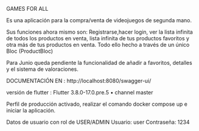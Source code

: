 GAMES FOR ALL 

Es una aplicación para la compra/venta de videojuegos de segunda mano.

Sus funciones ahora mismo son: Registrarse,hacer login, ver la lista infinita de todos los productos en venta, lista infinita de tus productos favoritos y otra más de tus productos en venta.
Todo ello hecho a través de un único Bloc (ProductBloc)

Para Junio queda pendiente la funcionalidad de añadir a favoritos, detalles y el sistema de valoraciones.

DOCUMENTACIÓN EN : http://localhost:8080/swagger-ui/

versión de flutter : Flutter 3.8.0-17.0.pre.5 • channel master 

Perfil de producción activado, realizar el comando docker compose up e iniciar la aplicación.



Datos de usuario con rol de USER/ADMIN
Usuario: user
Contraseña: 1234



